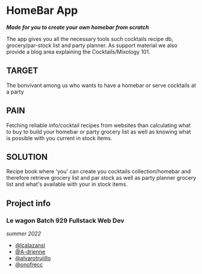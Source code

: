 # HomeBar App
**_Made for you to create your own homebar from scratch_**

The app gives you all the necessary tools such cocktails recipe db, grocery/par-stock list and party planner.
As support material we also provide a blog area explaining the Cocktails/Mixology 101.

## TARGET
The bonvivant among us who wants to have a homebar or serve cocktails at a party

## PAIN
Fetching reliable info/cocktail recipes from websites than calculating what to buy to build your homebar or party grocery list as well as knowing what is possible with you current in stock items.

## SOLUTION
Recipe book where 'you' can create you cocktails collection/homebar and therefore retrieve grocery list and par stock as well as party planner grocery list and what's available with your in stock items.

<h2>Project info</h2>
<h3>Le wagon Batch 929 Fullstack Web Dev</h3>
<em>summer 2022</em>
<ul>
<li><a href="https://github.com/lcalazansl"> @lcalazansl</a> </li>
<li> <a href="https://github.com/A-drienne"> @A-drienne</a></li>
<li> <a href="https://github.com/alvarotrujillo"> @alvarotrujillo</a></li>
<li> <a href="https://github.com/onofrecc"> @onofrecc</a></li>
</ul>
